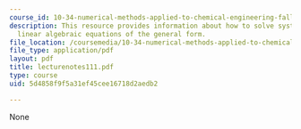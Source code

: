 ```yaml
---
course_id: 10-34-numerical-methods-applied-to-chemical-engineering-fall-2005
description: This resource provides information about how to solve systems of simultaneous
  linear algebraic equations of the general form.
file_location: /coursemedia/10-34-numerical-methods-applied-to-chemical-engineering-fall-2005/5d4858f9f5a31ef45cee16718d2aedb2_lecturenotes111.pdf
file_type: application/pdf
layout: pdf
title: lecturenotes111.pdf
type: course
uid: 5d4858f9f5a31ef45cee16718d2aedb2

---
```

None